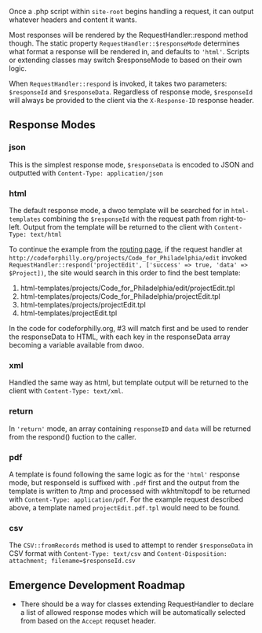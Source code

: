 Once a .php script within `site-root` begins handling a request, it can output whatever headers and content it wants.

Most responses will be rendered by the RequestHandler::respond method though. The static property `RequestHandler::$responseMode` determines what format a response will be
rendered in, and defaults to `'html'`. Scripts or extending classes may switch $responseMode to based on their own logic. 

When `RequestHandler::respond` is invoked, it takes two parameters: `$responseId` and `$responseData`. Regardless of response mode, `$responseId` will always be provided
to the client via the `X-Response-ID` response header.

## Response Modes

### json
This is the simplest response mode, `$responseData` is encoded to JSON and outputted with `Content-Type: application/json`

### html
The default response mode, a dwoo template will be searched for in `html-templates` combining the `$responseId` with the request path from right-to-left. Output from the
template will be returned to the client with `Content-Type: text/html`

To continue the example from the [routing page](/docs/developing/routing), if the request handler at `http://codeforphilly.org/projects/Code_for_Philadelphia/edit`
invoked `RequestHandler::respond('projectEdit', ['success' => true, 'data' => $Project])`, the site would search in this order to find the best template:

1. html-templates/projects/Code_for_Philadelphia/edit/projectEdit.tpl
2. html-templates/projects/Code_for_Philadelphia/projectEdit.tpl
3. html-templates/projects/projectEdit.tpl
4. html-templates/projectEdit.tpl

In the code for codeforphilly.org, #3 will match first and be used to render the responseData to HTML, with each key in the responseData array becoming a variable available from dwoo.

### xml
Handled the same way as html, but template output will be returned to the client with `Content-Type: text/xml`.

### return
In `'return'` mode, an array containing `responseID` and `data` will be returned from the respond() fuction to the caller.

### pdf
A template is found following the same logic as for the `'html'` response mode, but responseId is suffixed with `.pdf` first and the output from the template is written to /tmp and
processed with wkhtmltopdf to be returned with `Content-Type: application/pdf`. For the example request described above, a template named `projectEdit.pdf.tpl` would need to be found.

### csv
The `CSV::fromRecords` method is used to attempt to render `$responseData` in CSV format with `Content-Type: text/csv` and `Content-Disposition: attachment; filename=$responseId.csv`

## Emergence Development Roadmap

- There should be a way for classes extending RequestHandler to declare a list of allowed response modes which will be automatically selected from based on the  `Accept` requset header.